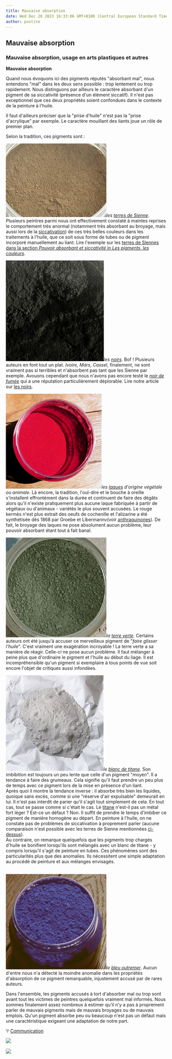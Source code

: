 ```yaml
---
title: Mauvaise absorption
date: Wed Dec 20 2023 16:33:06 GMT+0100 (Central European Standard Time)
author: postite
---
```


## Mauvaise absorption
### Mauvaise absorption, usage en arts plastiques et autres
 **Mauvaise absorption**  

Quand nous évoquons ici des pigments réputés "absorbant mal", nous entendons "mal" dans les deux sens possible : trop lentement ou trop rapidement. Nous distinguons par ailleurs le caractère absorbant d'un pigment de sa siccativité (présence d'un élément siccatif). Il n'est pas exceptionnel que ces deux propriétés soient confondues dans le contexte de la peinture à l'huile.

Il faut d'ailleurs préciser que la "prise d'huile" n'est pas la "prise d'acrylique" par exemple. Le caractère mouillant des liants joue un rôle de premier plan.

Selon la tradition, ces pigments sont :

**[![](images/siennenaturelle.jpg)](images/siennenaturelle.jpg)**_les [terres de Sienne](terresdesienne.html)_. Plusieurs peintres parmi nous ont effectivement constaté à maintes reprises le comportement très anormal (notamment très absorbant au broyage, mais aussi lors de la [siccativation](sechagesiccativation.html)) de ces très belles couleurs dans les traitements à l'huile, que ce soit sous forme de tubes ou de pigment incorporé manuellement au liant. Lire l'exemple sur les [terres de Siennes dans la section _Pouvoir absorbant et siccativité_ in _Les pigments, les couleurs_](pigments.html#exemplesiennes).

[![](images/noirdivoireversionweb.jpg)](images/noirdivoireversionweb.jpg)_les [noirs](noirs.html)_. Bof ! Plusieurs auteurs en font tout un plat. _Ivoire,_ _Mars_, _Cassel_, finalement, ne sont vraiment pas si terribles et n'absorbent pas tant que les Sienne par exemple. Avouons cependant que nous n'avons pas encore testé le _[noir de fumée](noirs.html#lenoirdefumee)_ qui a une réputation particulièrement déplorable. Lire notre article sur [les noirs](noirs.html).

_[![](images/garancepigment.jpg)](images/garancepigment.jpg)les [laques](laques.html) d'origine végétale ou animale_. Là encore, la tradition, l'ouï-dire et le bouche à oreille s'installent effrontément dans la durée et continuent de faire des dégâts alors qu'il n'existe pratiquement plus aucune laque fabriquée à partir de végétaux ou d'animaux - variétés le plus souvent accusées. Le rouge kermès n'est plus extrait des oeufs de cochenille et l'alizarine a été synthétisée dès 1868 par Groebe et Libermannv(voir [anthraquinones](anthraquinones.html)). De fait, le broyage des laques ne pose absolument aucun problème, leur pouvoir absorbant étant tout à fait banal.

[![](images/terreverte.jpg)](images/terreverte.jpg)_la [terre verte](vertscomplexes.html#loxydedechrome)_. Certains auteurs ont été jusqu'à accuser ce merveilleux pigment de "_faire glisser l'huile_". C'est vraiment une exagération incroyable ! La terre verte a sa manière de réagir. Celle-ci ne pose aucun problème. Il faut mélanger à peine plus que d'ordinaire le pigment et l'huile au début du liage. Il est incompréhensible qu'un pigment si exemplaire à tous points de vue soit encore l'objet de critiques aussi infondées.

[![](images/titane.jpg)](images/terreverte.jpg)_le_ _[blanc de titane](blancssynthetiques.html#leblancdetitane)_. Son imbibition est toujours un peu lente que celle d'un pigment "moyen". Il a tendance à faire des grumeaux. Cela signifie qu'il faut prendre un peu plus de temps avec ce pigment lors de la mise en présence d'un liant.  
Après quoi il montre la tendance inverse : il absorbe très bien les liquides, quoique sans excès, comme si une "réserve d'air expulsable" demeurait en lui. Il n'est pas interdit de parier qu'il s'agit tout simplement de cela. En tout cas, tout se passe comme si c'était le cas. Le [titane](annexe1.html#ti) n'est-il pas un métal fort léger ? Est-ce un défaut ? Non. Il suffit de prendre le temps d'imbiber ce pigment de manière homogène au départ. En peinture à l'huile, on ne constate pas de problèmes de siccativation à proprement parler (aucune comparaison n'est possible avec les terres de Sienne mentionnées [ci-dessus](mauvaiseabsorp.html#terresdesienne)).  
Au contraire, on remarque quelquefois que les pigments trop chargés d'huile se bonifient lorsqu'ils sont mélangés avec un blanc de titane - y compris lorsqu'il s'agit de peinture en tubes. Ces phénomènes sont des particularités plus que des anomalies. Ils nécessitent une simple adaptation au procédé de peinture et aux mélanges envisagés.  
 

[![](images/bleuoutremerfonce.jpg)](images/bleuoutremerfonce.jpg)_le [bleu outremer](outremer.html)_. Aucun d'entre nous n'a détecté la moindre anomalie dans les propriétés d'absorption de ce pigment remarquable, injustement accusé par de rares auteurs.

Dans l'ensemble, les pigments accusés à tort d'absorber mal ou trop sont avant tout les victimes de peintres quelquefois vraiment mal informés. Nous sommes finalement assez nombreux à estimer qu'il n'y a pas à proprement parler de mauvais pigments mais de mauvais broyages ou de mauvais emplois. Qu'un pigment absorbe peu ou beaucoup n'est pas un défaut mais une caractéristique exigeant une adaptation de notre part.



![](images/flechebas.gif) [Communication](http://www.artrealite.com/annonceurs.htm) 

[![](https://cbonvin.fr/sites/regie.artrealite.com/visuels/campagne1.png)](index-2.html#20131014)

![](https://cbonvin.fr/sites/regie.artrealite.com/visuels/campagne2.png)